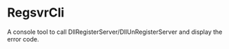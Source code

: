 # RegsvrCli
A console tool to call DllRegisterServer/DllUnRegisterServer and display the error code.
